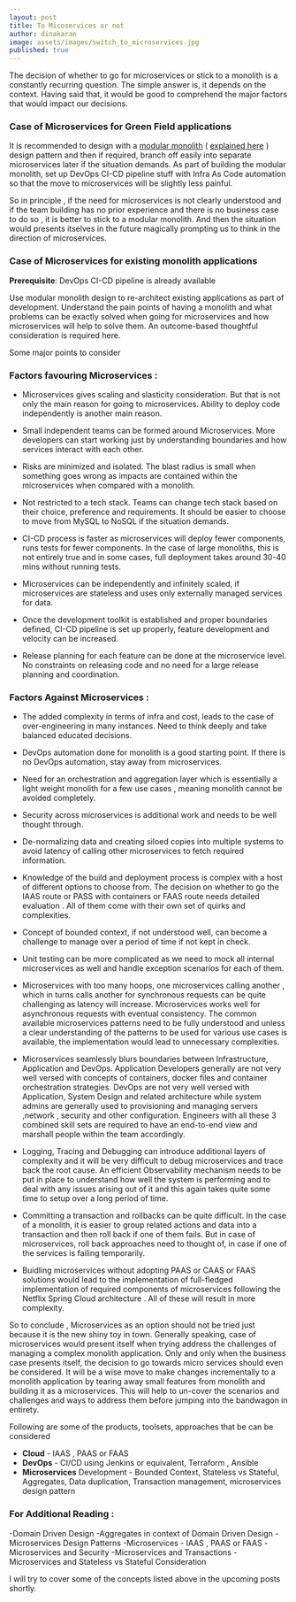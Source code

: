```yaml
---
layout: post
title: To Micoservices or not
author: dinakaran
image: assets/images/switch_to_microservices.jpg
published: true
---
```


The decision of whether to go for microservices or stick to a monolith is a constantly recurring question. The simple answer is, it depends on the context. Having said that, it would be good to comprehend the major factors that would impact our decisions. 

### Case of Microservices for Green Field applications

It is recommended to design with a [modular monolith](https://www.infoq.com/news/2020/05/monolith-decomposition-newman/) ( [explained here](https://medium.com/design-and-tech-co/modular-monoliths-a-gateway-to-microservices-946f2cbdf382) ) design pattern and then if required, branch off easily into separate microservices later if the situation demands. As part of building the modular monolith, set up  DevOps CI-CD pipeline stuff with Infra As Code automation so that the move to microservices will be slightly less painful.

So in principle , if the need for microservices is not clearly understood and if the team building has no prior experience and there is no business case to do so , it is better to stick to a modular monolith. And then the situation would presents itselves in the future magically prompting us to think in the direction of microservices. 

### Case of Microservices for existing monolith applications 

**Prerequisite**: DevOps CI-CD pipeline is already available

Use modular monolith design to re-architect existing applications as part of  development. Understand the pain points of having a monolith and what problems can be exactly solved when going for microservices and how microservices will help to solve them. An outcome-based thoughtful consideration is required here.

Some major points to consider

### Factors favouring Microservices :

- Microservices gives scaling and slasticity consideration. But that is not only the main reason for going to microservices. Ability to deploy code independently is another main reason. 

- Small independent teams can be formed around Microservices. More developers can start working just by understanding boundaries and how services interact with each other. 
 
- Risks are minimized and isolated. The blast radius is small when something goes wrong as impacts are contained within the microservices when compared with a monolith.
 
- Not restricted to a tech stack. Teams can change tech stack based on their choice, preference and requirements. It should be easier to choose to move from MySQL to NoSQL if the situation demands. 

- CI-CD process is faster as microservices will deploy fewer components, runs tests for fewer components. In the case of large monoliths, this is not entirely true and in some cases, full deployment takes around 30-40 mins without running tests. 
  
- Microservices can be independently and infinitely scaled, if microservices are stateless and uses only externally managed services for data.  

- Once the development toolkit is established and proper boundaries defined, CI-CD pipeline is set up properly, feature development and velocity can be increased. 
 
- Release planning for each feature can be done at the microservice level. No constraints on releasing code and no need for a large release planning and coordination.


  

### Factors Against Microservices : 


- The added complexity in terms of infra and cost, leads to the case of over-engineering in many instances. Need to think deeply and take balanced educated decisions.
 
- DevOps automation done for monolith is a good starting point. If there is no DevOps automation, stay away from microservices.
 
- Need for an orchestration and aggregation layer which is essentially a light weight monolith for a few use cases , meaning monolith cannot be avoided completely.  

- Security across microservices is additional work and needs to be well thought through. 
 
- De-normalizing data and creating siloed copies into multiple systems to avoid latency of calling other microservices to fetch required information. 
 
-  Knowledge of the build and deployment process is complex with a host of different options to choose from. The decision on whether to go the IAAS route or PASS with containers or FAAS route needs detailed evaluation . All of them come with their own set of quirks and complexities.   
 
- Concept of bounded context, if not understood well, can become a challenge to manage over a period of time if not kept in check. 
 
- Unit testing can be more complicated as we need to mock all internal microservices as well and handle exception scenarios for each of them.  
 
- Microservices with too many hoops, one microservices calling another , which in turns calls another  for synchronous requests can be quite challenging as latency will increase. Microservices works well for asynchronous requests with eventual consistency. The common available microservices patterns need to be fully understood and unless a clear understanding of the patterns to be used for various use cases is available, the implementation would lead to unnecessary complexities.  
 
- Microservices seamlessly blurs boundaries between Infrastructure, Application and DevOps.  Application Developers generally are not very well versed with concepts of containers, docker files and container orchestration strategies. DevOps are not very well versed with Application, System Design and related architecture while system admins are generally used to provisioning and managing servers ,network , security and other configuration. Engineers with all these 3 combined skill sets are required to have an end-to-end view and marshall people within the team accordingly.  
 
- Logging, Tracing and Debugging can introduce additional layers of complexity and it will be very difficult to debug microservices and trace back the root cause. An efficient Observability mechanism needs to be put in place to understand how well the system is performing and to deal with any issues arising out of it and this again takes quite some time to setup over a long period of time.   
 
- Committing a transaction and rollbacks can be quite difficult. In the case of a monolith, it is easier to group related actions and data into a transaction and then roll back if one of them fails. But in case of microservices, roll back approaches need to thought of, in case if one of the services is failing temporarily. 

- Buidling microservices without adopting PAAS or CAAS or FAAS solutions would lead to the implementation of full-fledged implementation of required components of microservices following the Netflix Spring Cloud architecture . All of these will result in more complexity.

So to conclude , Microservices as an option should not be tried just because it is the new shiny toy in town. Generally speaking, case of microservices would present itself when trying address the challenges of managing a complex monolith application. Only and only when the business case presents itself, the decision to go towards micro services should even be considered. It will be a wise move to make changes incrementally to a monolith application by tearing away small features from monolith and building it as a microservices. This will help to un-cover the scenarios and challenges and ways to address them before jumping into the bandwagon in entirety. 


Following are some of the products, toolsets, approaches that be can be considered 

- **Cloud** -  IAAS ,  PAAS or FAAS   
- **DevOps**  - CI/CD using Jenkins or equivalent, Terraform , Ansible 
- **Microservices** Development - Bounded Context, Stateless vs Stateful, Aggregates, Data duplication, Transaction management, microservices design pattern


### For Additional Reading :

-Domain Driven Design
-Aggregates in context of Domain Driven Design 
-Microservices Design Patterns
-Microservices - IAAS , PAAS or FAAS
-Microservices and Security
-Microservices and Transactions
-Microservices and Stateless vs Stateful Consideration


I will try to cover some of the concepts listed above in the upcoming posts shortly. 

